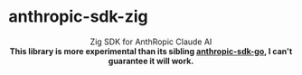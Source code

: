 # anthropic-sdk-zig

<center>Zig SDK for AnthRopic Claude AI</center>

<center><strong>This library is more experimental than its sibling <a href="https://github.com/3JoB/anthropic-sdk-go">anthropic-sdk-go</a>, I can't guarantee it will work.</strong></center>